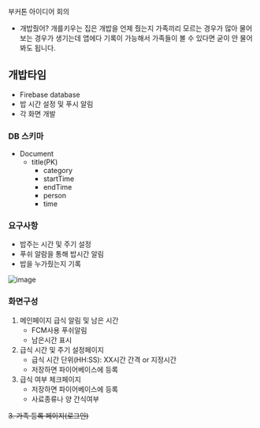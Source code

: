 부커톤 아이디어 회의

- 개밥줬어?
개를키우는 집은 개밥을 언제 줬는지 가족끼리 모르는 경우가 많아 물어보는 경우가 생기는데 앱에다 기록이 가능해서 가족들이 볼 수 있다면 굳이 안 물어봐도 됩니다.


## 개밥타임
- Firebase database
- 밥 시간 설정 및 푸시 알림
- 각 화면 개발

### DB 스키마
- Document
    - title(PK)
        - category
        - startTime
        - endTime
        - person
        - time



### 요구사항
 - 밥주는 시간 및 주기 설정
 - 푸쉬 알람을 통해 밥시간 알림
 - 밥을 누가줬는지 기록

 
![image](https://user-images.githubusercontent.com/13197242/134461151-b9359489-8a87-451d-9636-70289c3867ff.png)

### 화면구성
1. 메인페이지 급식 알림 및 남은 시간
    - FCM사용 푸쉬알림
    - 남은시간 표시
2. 급식 시간 및 주기 설정페이지
    - 급식 시간 단위(HH:SS): XX시간 간격 or 지정시간
    - 저장하면 파이어베이스에 등록
3. 급식 여부 체크페이지
    - 저장하면 파이어베이스에 등록
    - 사료종류나 양 간식여부 

~~3. 가족 등록 페이지(로그인)~~
     
